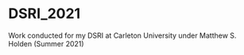 # DSRI_2021
Work conducted for my DSRI at Carleton University under Matthew S. Holden (Summer 2021)
